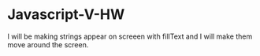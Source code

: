 # Javascript-V-HW
I will be making strings appear on screeen with fillText and I will make them move around the screen. 
